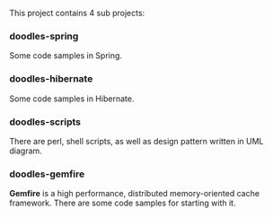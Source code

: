 This project contains 4 sub projects:   
### doodles-spring  
Some code samples in Spring.  
### doodles-hibernate  
Some code samples in Hibernate.  
### doodles-scripts  
There are perl, shell scripts, as well as design pattern written in UML diagram.  
### doodles-gemfire  
**Gemfire** is a high performance, distributed memory-oriented cache framework. There are some code samples for starting with it.  
